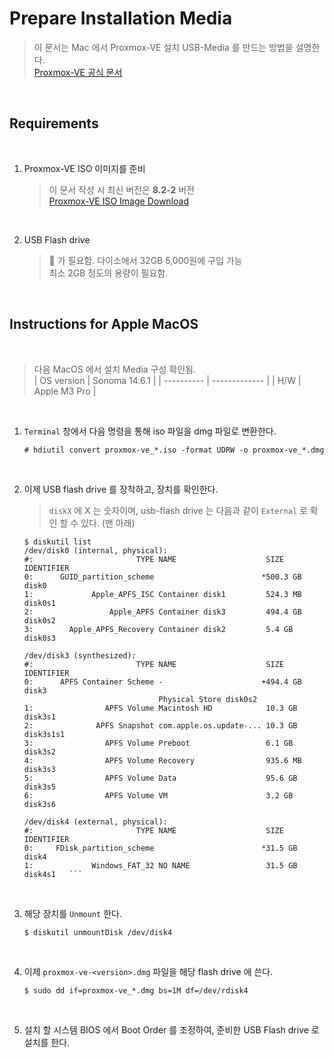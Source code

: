 # Prepare Installation Media

> 이 문서는 Mac 에서 Proxmox-VE 설치 USB-Media 를 만드는 방법을 설명한다.  
> [Proxmox-VE 공식 문서](https://pve.proxmox.com/wiki/Prepare_Installation_Media)

<br>

## Requirements

<br>

1. Proxmox-VE ISO 이미지를 준비
    > 이 문서 작성 시 최신 버전은 **8.2-2** 버전  
    > [Proxmox-VE ISO Image Download](https://www.proxmox.com/en/downloads)

<br>

2. USB Flash drive
    > :floppy_disk: 가 필요함. 다이소에서 32GB 5,000원에 구입 가능  
    > 최소 2GB 정도의 용량이 필요함.

<br>

## Instructions for Apple MacOS

<br>

> 다음 MacOS 에서 설치 Media 구성 확인됨.  
> | OS version | Sonoma 14.6.1 |
> | ---------- | ------------- |
> | H/W | Apple M3 Pro |
  
<br>  

1. `Terminal` 창에서 다음 명령을 통해 iso 파일을 dmg 파일로 변환한다.  
   ```shell
   # hdiutil convert proxmox-ve_*.iso -format UDRW -o proxmox-ve_*.dmg
   ```
<br>

2. 이제 USB flash drive 를 장착하고, 장치를 확인한다.
   > `diskX` 에 X 는 숫자이며, usb-flash drive 는 다음과 같이 `External` 로 확인 할 수 있다. (맨 아래)

   ```shell
   $ diskutil list
   /dev/disk0 (internal, physical):
   #:                       TYPE NAME                    SIZE       IDENTIFIER
   0:      GUID_partition_scheme                        *500.3 GB   disk0
   1:             Apple_APFS_ISC Container disk1         524.3 MB   disk0s1
   2:                 Apple_APFS Container disk3         494.4 GB   disk0s2
   3:        Apple_APFS_Recovery Container disk2         5.4 GB     disk0s3

   /dev/disk3 (synthesized):
   #:                       TYPE NAME                    SIZE       IDENTIFIER
   0:      APFS Container Scheme -                      +494.4 GB   disk3
                                 Physical Store disk0s2
   1:                APFS Volume Macintosh HD            10.3 GB    disk3s1
   2:              APFS Snapshot com.apple.os.update-... 10.3 GB    disk3s1s1
   3:                APFS Volume Preboot                 6.1 GB     disk3s2
   4:                APFS Volume Recovery                935.6 MB   disk3s3
   5:                APFS Volume Data                    95.6 GB    disk3s5
   6:                APFS Volume VM                      3.2 GB     disk3s6

   /dev/disk4 (external, physical):
   #:                       TYPE NAME                    SIZE       IDENTIFIER
   0:     FDisk_partition_scheme                        *31.5 GB    disk4
   1:             Windows_FAT_32 NO NAME                 31.5 GB    disk4s1   ```

<br>

3. 해당 장치를 `Unmount` 한다.
   ```shell
   $ diskutil unmountDisk /dev/disk4
   ```

<br>

4. 이제 `proxmox-ve-<version>.dmg` 파일을 해당 flash drive 에 쓴다.
   ```shell
   $ sudo dd if=proxmox-ve_*.dmg bs=1M df=/dev/rdisk4
   ```

<br>

5. 설치 할 시스템 BIOS 에서 Boot Order 를 조정하여, 준비한 USB Flash drive 로 설치를 한다.

